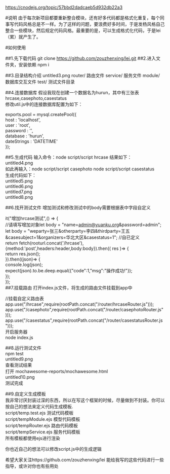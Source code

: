
https://cnodejs.org/topic/57bbd2dadcaeb5d932db22a3

#说明
由于每次新项目都要重新整合模块，还有好多代码都是格式化重复，每个同事写代码风格总是不一样。为了这样的问题，要浪费好多时间，于是发杨风格自己整合一些模块，然后规定代码风格。最重要的是，可以生成格式化代码，于是lei（累）就产生了。

#如何使用

##1.先下载代码 git clone https://github.com/zouzhenxing/lei.git
##2.进入文件夹，安装依赖
npm i

##3.目录结构介绍
untitled3.png
router/ 路由文件
service/ 服务文件
module/ 数据库交互文件
test/ 测试文件目录

##4.连接数据库
假设我现在创建一个数据名为hurun，其中有三张表hrcase,casephoto,casestatus  
修改util.js中的连接数据库配置为如下：  

exports.pool = mysql.createPool({  
    host     : 'localhost',  
    user     : 'root',  
    password : '',  
    database : 'hurun',  
    dateStrings : 'DATETIME'  
});  

##5.生成代码
输入命令：node script/script hrcase 结果如下：  
untitled4.png  
如此再输入：node script/script casephoto node script/script casestatus  
生成代码如下：  
untitled5.png  
untitled6.png  
untitled7.png   
untitled8.png  

##6.找开测试文件
增加测试和修改测试中的body需要根据表中字段自定义  

it("增加hrcase测试",() => {  
        //请填写增加对象let body = "name=admin@yuanku.org&password=admin";  
        let body = "weparty=张三&otherparty=李四&thirdparty=王五&casesubject=1&organizers=华北大区&casestatus=1"; //自已定义  
        return fetch(rooturl.concat('/hrcase'),{method:'post',headers:header,body:body}).then(( res )=> {  
            return res.json();  
        }).then((json)=> {  
            console.log(json);  
            expect(json).to.be.deep.equal({"code":1,"msg":"操作成功!"});  
        });  
    });  
##7.挂载路由
打开index.js文件，将生成的路由文件挂载到app中  

//挂载自定义路由表  
app.use("/hrcase",require(rootPath.concat("/router/hrcaseRouter.js")));   
app.use("/casephoto",require(rootPath.concat("/router/casephotoRouter.js")));  
app.use("/casestatus",require(rootPath.concat("/router/casestatusRouter.js")));  
开启服务器  
node index.js  

##8.运行测试文件  
npm test  
untitled9.png  
查看测试结果  
打开 mochawesome-reports/mochawesome.html  
untitled10.png  
测试完成  

##9.自定义生成模板  
我非常讨厌封装过深的东西，所以在写这个框架的时候，尽量做到不封装。你可以按自己的想法来定义代码生成模板.   
script/temp.test.ejs 测试代码模板  
script/tempModule.ejs 模型代码模板  
script/tempRouter.ejs 路由代码模板  
script/tempService.ejs 服务代码模板  
所有模板都使用ejs进行渲染  

你也近自己的想法可以修改script.js中的生成逻辑  

希望大家关注https://github.com/zouzhenxing/lei  能给我写的这些代码进行一些指导，或许对你也有些用处  